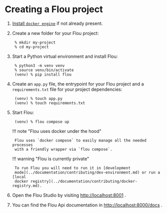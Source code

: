 # Creating a Flou project

1. [Install `docker engine`](https://docs.docker.com/engine/install/) if not
already present.

1. Create a new folder for your Flou project:

        % mkdir my-project
        % cd my-project

1. Start a Python virtual environment and install Flou:

        % python3 -m venv venv
        % source venv/bin/activate
        (venv) % pip install flou

1. Create an `app.py` file, the entrypoint for your Flou project and a
`requirements.txt` file for your project dependencies:

        (venv) % touch app.py
        (venv) % touch requirements.txt

1. Start Flou:

        (venv) % flou compose up

    !!! note "Flou uses docker under the hood"

        Flou uses `docker compose` to easily manage all the needed processes
        with a friendly wrapper via `flou compose`.

    !!! warning "Flou is currently private"

        To run Flou you will need to run it in [development
        mode](../documentation/contributing/dev-environment.md) or run a [local
        docker registry](../documentation/contributing/docker-registry.md).

1. Open the Flou Studio by visiting
[http://localhost:8001](http://localhost:8001) .

1. You can find the Flou Api documentation in
[http://localhost:8000/docs](http://localhost:8000/docs) .
